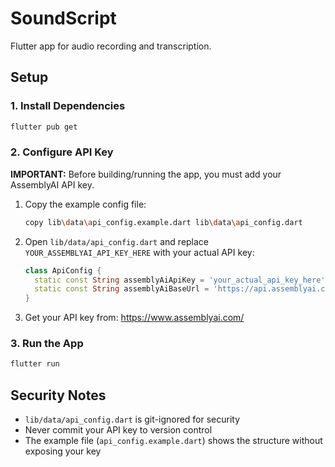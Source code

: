 # SoundScript

Flutter app for audio recording and transcription.

## Setup

### 1. Install Dependencies
```bash
flutter pub get
```

### 2. Configure API Key

**IMPORTANT:** Before building/running the app, you must add your AssemblyAI API key.

1. Copy the example config file:
   ```bash
   copy lib\data\api_config.example.dart lib\data\api_config.dart
   ```

2. Open `lib/data/api_config.dart` and replace `YOUR_ASSEMBLYAI_API_KEY_HERE` with your actual API key:
   ```dart
   class ApiConfig {
     static const String assemblyAiApiKey = 'your_actual_api_key_here';
     static const String assemblyAiBaseUrl = 'https://api.assemblyai.com/v2';
   }
   ```

3. Get your API key from: https://www.assemblyai.com/

### 3. Run the App
```bash
flutter run
```

## Security Notes
- `lib/data/api_config.dart` is git-ignored for security
- Never commit your API key to version control
- The example file (`api_config.example.dart`) shows the structure without exposing your key
